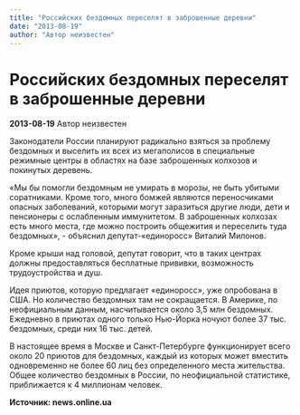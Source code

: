 ```yaml
---
title: "Российских бездомных переселят в заброшенные деревни"
date: "2013-08-19"
author: "Автор неизвестен"
---
```


# Российских бездомных переселят в заброшенные деревни

**2013-08-19** Автор неизвестен

Законодатели России планируют радикально взяться за проблему бездомных и выселить их всех из мегаполисов в специальные режимные центры в областях на базе заброшенных колхозов и покинутых деревень.

«Мы бы помогли бездомным не умирать в морозы, не быть убитыми соратниками. Кроме того, много бомжей являются переносчиками опасных заболеваний, которыми могут заразиться другие люди, дети и пенсионеры с ослабленным иммунитетом. В заброшенных колхозах есть много места, где можно построить общежития и переселить туда бездомных», - объяснил депутат-«единоросс» Виталий Милонов.

Кроме крыши над головой, депутат говорит, что в таких центрах должны предоставляться бесплатные прививки, возможность трудоустройства и душ.

Идея приютов, которую предлагает «единоросс», уже опробована в США. Но количество бездомных там не сокращается. В Америке, по неофициальным данным, насчитывается около 3,5 млн бездомных. Ежедневно в приютах одного только Нью-Йорка ночуют более 37 тыс. бездомных, среди них 16 тыс. детей.

В настоящее время в Москве и Санкт-Петербурге функционирует всего около 20 приютов для бездомных, каждый из которых может вместить одновременно не более 60 лиц без определенного места жительства. Общее количество бездомных в России, по неофициальной статистике, приближается к 4 миллионам человек.

**Источник: news.online.ua**